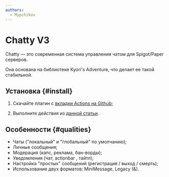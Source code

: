 ```yaml
---
authors:
  - Mypchikov
---
```


# Chatty V3

Chatty — это современная система управления чатом для Spigot/Paper серверов.

Она основана на библиотеке Kyori's Adventure, что делает ее такой стабильной.

## Установка {#install}

1. Скачайте плагин с [вкладки Actions на Github](https://nightly.link/Brikster/Chatty/workflows/gradle/v3/Chatty.zip);

2. Выполните действия из [данной статьи](/minecraft/installplugins).

## Особенности {#qualities}

- Чаты ("локальный" и "глобальный" по умолчанию);
- Личные сообщения;
- Модерация (капс, реклама, бан-ворды);
- Уведомления (чат, actionbar , тайтл);
- Настройка "простых" сообщений (регистрация / выход / смерть);
- Использование двух форматов: MiniMessage, Legacy (&).
